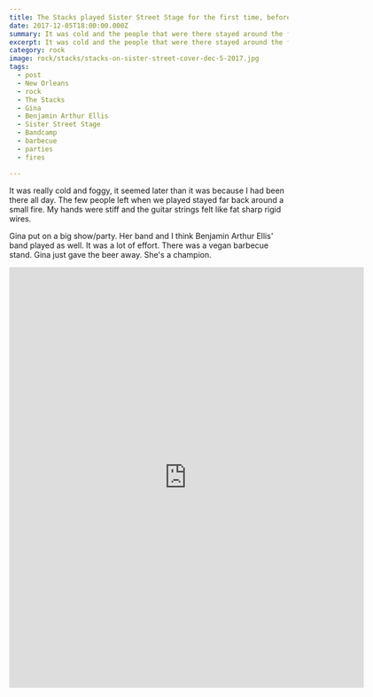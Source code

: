 ```yaml
---
title: The Stacks played Sister Street Stage for the first time, before we named it that.
date: 2017-12-05T18:00:00.000Z
summary: It was cold and the people that were there stayed around the fire.
excerpt: It was cold and the people that were there stayed around the fire.
category: rock
image: rock/stacks/stacks-on-sister-street-cover-dec-5-2017.jpg
tags:
  - post 
  - New Orleans
  - rock
  - The Stacks
  - Gina
  - Benjamin Arthur Ellis
  - Sister Street Stage
  - Bandcamp
  - barbecue
  - parties
  - fires

---
```


It was really cold and foggy, it seemed later than it was because I had been there all day. The few people left when we played stayed far back around a small fire. My hands were stiff and the guitar strings felt like fat sharp rigid wires.

Gina put on a big show/party. Her band and I think Benjamin Arthur Ellis' band played as well. It was a lot of effort. There was a vegan barbecue stand. Gina just gave the beer away. She's a champion.


<iframe style="border: 0; width: 640px; height: 760px;" src="https://bandcamp.com/EmbeddedPlayer/album=3752344689/size=large/bgcol=ffffff/linkcol=0687f5/tracklist=false/transparent=true/" seamless><a href="https://thestacksnola.bandcamp.com/album/on-sister-street">On Sister Street by The Stacks</a></iframe>